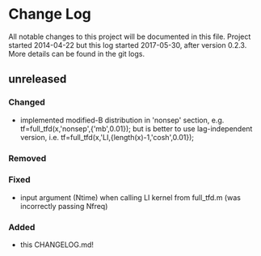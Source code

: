# Change Log
All notable changes to this project will be documented in this file. Project started
2014-04-22 but this log started 2017-05-30, after version 0.2.3. More details can be found
in the git logs.


## unreleased
### Changed 
- implemented modified-B distribution in 'nonsep' section,
  e.g. tf=full_tfd(x,'nonsep',{'mb',0.01}); but is better to use lag-independent version,
  i.e. tf=full_tfd(x,'LI,{length(x)-1,'cosh',0.01});
### Removed
### Fixed
- input argument (Ntime) when calling LI kernel from full_tfd.m (was incorrectly passing
  Nfreq)
### Added
- this CHANGELOG.md!

